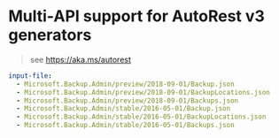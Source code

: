 # Multi-API support for AutoRest v3 generators

> see https://aka.ms/autorest

``` yaml $(enable-multi-api)
input-file:
  - Microsoft.Backup.Admin/preview/2018-09-01/Backup.json
  - Microsoft.Backup.Admin/preview/2018-09-01/BackupLocations.json
  - Microsoft.Backup.Admin/preview/2018-09-01/Backups.json
  - Microsoft.Backup.Admin/stable/2016-05-01/Backup.json
  - Microsoft.Backup.Admin/stable/2016-05-01/BackupLocations.json
  - Microsoft.Backup.Admin/stable/2016-05-01/Backups.json
```
